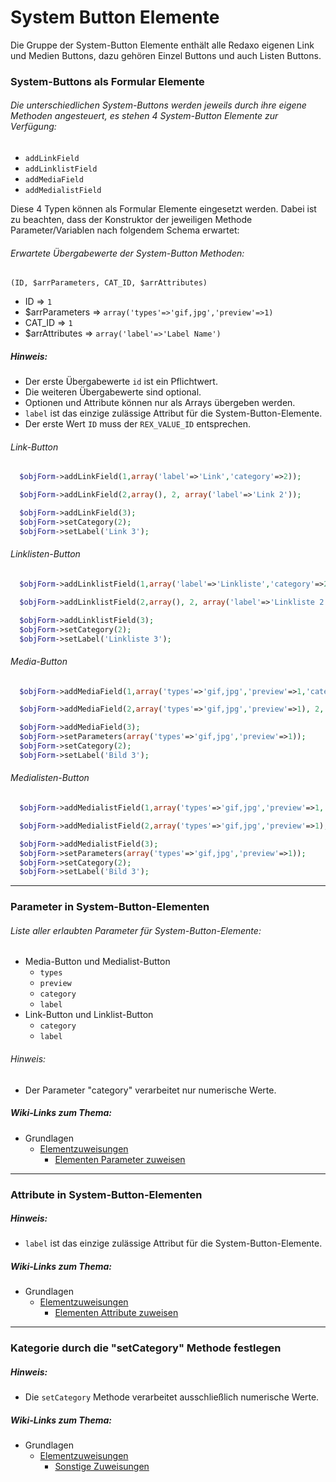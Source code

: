 # System Button Elemente


Die Gruppe der System-Button Elemente enthält alle Redaxo eigenen Link und Medien Buttons, dazu gehören Einzel Buttons und auch Listen Buttons.


### System-Buttons als Formular Elemente


###### Die unterschiedlichen System-Buttons werden jeweils durch ihre eigene Methoden angesteuert, es stehen 4 System-Button Elemente zur Verfügung:


* `addLinkField`
* `addLinklistField`
* `addMediaField`
* `addMedialistField`


Diese 4 Typen können als Formular Elemente eingesetzt werden. Dabei ist zu beachten, dass der Konstruktor der jeweiligen Methode Parameter/Variablen nach folgendem Schema erwartet:


###### Erwartete Übergabewerte der System-Button Methoden:


`(ID, $arrParameters, CAT_ID, $arrAttributes)`


* ID => `1`
* $arrParameters => `array('types'=>'gif,jpg','preview'=>1)`
* CAT_ID => `1`
* $arrAttributes => `array('label'=>'Label Name')`


##### Hinweis:


* Der erste Übergabewerte `id` ist ein Pflichtwert.
* Die weiteren Übergabewerte sind optional.
* Optionen und Attribute können nur als Arrays übergeben werden.
* `label` ist das einzige zulässige Attribut für die System-Button-Elemente.
* Der erste Wert `ID` muss der `REX_VALUE_ID` entsprechen.


###### Link-Button


```php
  $objForm->addLinkField(1,array('label'=>'Link','category'=>2));
```

```php
  $objForm->addLinkField(2,array(), 2, array('label'=>'Link 2'));
```

```php
  $objForm->addLinkField(3);
  $objForm->setCategory(2);
  $objForm->setLabel('Link 3');
```

###### Linklisten-Button


```php
  $objForm->addLinklistField(1,array('label'=>'Linkliste','category'=>2));
```

```php
  $objForm->addLinklistField(2,array(), 2, array('label'=>'Linkliste 2'));
```

```php
  $objForm->addLinklistField(3);
  $objForm->setCategory(2);
  $objForm->setLabel('Linkliste 3');
```


###### Media-Button


```php
  $objForm->addMediaField(1,array('types'=>'gif,jpg','preview'=>1,'category'=>2,'label'=>'Bild'));
```

```php
  $objForm->addMediaField(2,array('types'=>'gif,jpg','preview'=>1), 2, array('label'=>'Bild 2'));
```

```php
  $objForm->addMediaField(3);
  $objForm->setParameters(array('types'=>'gif,jpg','preview'=>1));
  $objForm->setCategory(2);
  $objForm->setLabel('Bild 3');
```


###### Medialisten-Button

```php
  $objForm->addMedialistField(1,array('types'=>'gif,jpg','preview'=>1,'category'=>2,'label'=>'Bild'));
```

```php
  $objForm->addMedialistField(2,array('types'=>'gif,jpg','preview'=>1), 2, array('label'=>'Bild 2'));
```

```php
  $objForm->addMedialistField(3);
  $objForm->setParameters(array('types'=>'gif,jpg','preview'=>1));
  $objForm->setCategory(2);
  $objForm->setLabel('Bild 3');
```


***


### Parameter in System-Button-Elementen


###### Liste aller erlaubten Parameter für System-Button-Elemente:


* Media-Button und Medialist-Button
  * `types`
  * `preview`
  * `category`
  * `label`
* Link-Button und Linklist-Button
  * `category`
  * `label`


###### Hinweis:


* Der Parameter "category" verarbeitet nur numerische Werte.


##### Wiki-Links zum Thema:


* Grundlagen
  * [Elementzuweisungen](https://github.com/FriendsOfREDAXO/mform/wiki/Elementzuweisungen)
      * [Elementen Parameter zuweisen](https://github.com/FriendsOfREDAXO/mform/wiki/Elementen-Parameter-zuweisen)


***


### Attribute in System-Button-Elementen


##### Hinweis:

* `label` ist das einzige zulässige Attribut für die System-Button-Elemente.


##### Wiki-Links zum Thema:


* Grundlagen
  * [Elementzuweisungen](https://github.com/FriendsOfREDAXO/mform/wiki/Elementzuweisungen)
      * [Elementen Attribute zuweisen](https://github.com/FriendsOfREDAXO/mform/wiki/Elementen-Attribute-zuweisen)


***


### Kategorie durch die "setCategory" Methode festlegen


##### Hinweis:


* Die `setCategory` Methode verarbeitet ausschließlich numerische Werte.


##### Wiki-Links zum Thema:


* Grundlagen
  * [Elementzuweisungen](https://github.com/FriendsOfREDAXO/mform/wiki/Elementzuweisungen)
      * [Sonstige Zuweisungen](https://github.com/FriendsOfREDAXO/mform/wiki/Sonstige-Zuweisungen)